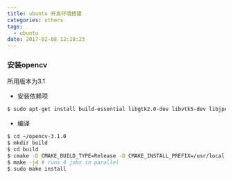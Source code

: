 ```yaml
---
title: ubuntu 开发环境搭建
categories: others
tags:
  - ubuntu
date: 2017-02-08 12:18:23
---
```


### 安装opencv
所用版本为3.1
* 安装依赖项
```bash
$ sudo apt-get install build-essential libgtk2.0-dev libvtk5-dev libjpeg-dev libtiff4-dev libjasper-dev libopenexr-dev  libtbb-dev
```
* 编译
```bash
$ cd ~/opencv-3.1.0
$ mkdir build
$ cd build
$ cmake -D CMAKE_BUILD_TYPE=Release -D CMAKE_INSTALL_PREFIX=/usr/local ..
$ make -j4 # runs 4 jobs in parallel
$ sudo make install
```

### 
